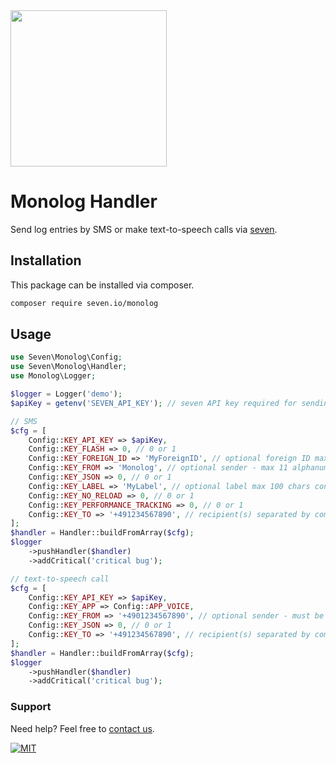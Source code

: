 <img src="https://www.seven.io/wp-content/uploads/Logo.svg" width="250" />

# Monolog Handler

Send log entries by SMS or make text-to-speech calls via [seven](https://www.seven.io).

## Installation
This package can be installed via composer.

```bash
composer require seven.io/monolog
```

## Usage

```php
use Seven\Monolog\Config;
use Seven\Monolog\Handler;
use Monolog\Logger;

$logger = Logger('demo');
$apiKey = getenv('SEVEN_API_KEY'); // seven API key required for sending

// SMS
$cfg = [
    Config::KEY_API_KEY => $apiKey,
    Config::KEY_FLASH => 0, // 0 or 1
    Config::KEY_FOREIGN_ID => 'MyForeignID', // optional foreign ID max 64 chars consisting of a-zA-Z0-9, ._@
    Config::KEY_FROM => 'Monolog', // optional sender - max 11 alphanumeric or 16 numeric characters
    Config::KEY_JSON => 0, // 0 or 1
    Config::KEY_LABEL => 'MyLabel', // optional label max 100 chars consisting of a-zA-Z0-9, ._@
    Config::KEY_NO_RELOAD => 0, // 0 or 1
    Config::KEY_PERFORMANCE_TRACKING => 0, // 0 or 1
    Config::KEY_TO => '+491234567890', // recipient(s) separated by comma
];
$handler = Handler::buildFromArray($cfg);
$logger
    ->pushHandler($handler)
    ->addCritical('critical bug');

// text-to-speech call
$cfg = [
    Config::KEY_API_KEY => $apiKey,
    Config::KEY_APP => Config::APP_VOICE,
    Config::KEY_FROM => '+4901234567890', // optional sender - must be verified or a shared inbound number
    Config::KEY_JSON => 0, // 0 or 1
    Config::KEY_TO => '+491234567890', // recipient(s) separated by comma
];
$handler = Handler::buildFromArray($cfg);
$logger
    ->pushHandler($handler)
    ->addCritical('critical bug');
```

### Support

Need help? Feel free to [contact us](https://www.seven.io/en/company/contact/).

[![MIT](https://img.shields.io/badge/License-MIT-teal.svg)](LICENSE)

